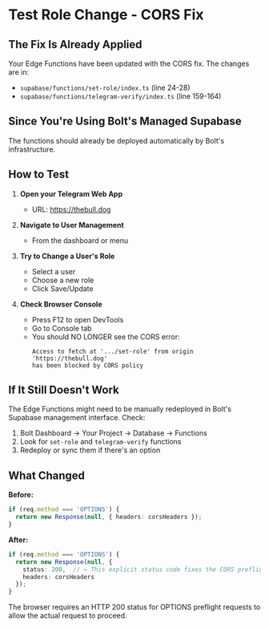 # Test Role Change - CORS Fix

## The Fix Is Already Applied

Your Edge Functions have been updated with the CORS fix. The changes are in:
- `supabase/functions/set-role/index.ts` (line 24-28)
- `supabase/functions/telegram-verify/index.ts` (line 159-164)

## Since You're Using Bolt's Managed Supabase

The functions should already be deployed automatically by Bolt's infrastructure. 

## How to Test

1. **Open your Telegram Web App**
   - URL: https://thebull.dog

2. **Navigate to User Management**
   - From the dashboard or menu

3. **Try to Change a User's Role**
   - Select a user
   - Choose a new role
   - Click Save/Update

4. **Check Browser Console**
   - Press F12 to open DevTools
   - Go to Console tab
   - You should NO LONGER see the CORS error:
     ```
     Access to fetch at '.../set-role' from origin 'https://thebull.dog' 
     has been blocked by CORS policy
     ```

## If It Still Doesn't Work

The Edge Functions might need to be manually redeployed in Bolt's Supabase management interface. Check:

1. Bolt Dashboard → Your Project → Database → Functions
2. Look for `set-role` and `telegram-verify` functions
3. Redeploy or sync them if there's an option

## What Changed

**Before:**
```typescript
if (req.method === 'OPTIONS') {
  return new Response(null, { headers: corsHeaders });
}
```

**After:**
```typescript
if (req.method === 'OPTIONS') {
  return new Response(null, {
    status: 200,  // ← This explicit status code fixes the CORS preflight
    headers: corsHeaders
  });
}
```

The browser requires an HTTP 200 status for OPTIONS preflight requests to allow the actual request to proceed.
